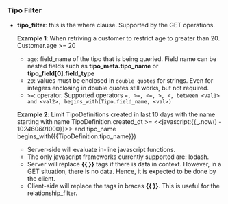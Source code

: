

  ### Tipo Filter ###
  * **tipo_filter**: this is the where clause. Supported by the GET operations.
      
    **Example 1**: When retriving a customer to restrict age to greater than 20.
      Customer.age >= 20
      * `age`: field_name of the tipo that is being queried. Field name can be nested fields such as **tipo_meta.tipo_name** or **tipo_field[0].field_type**
      * `20`: values must be enclosed in `double quotes` for strings. Even for integers enclosing in double quotes still works, but not required. 
      * `>=`: operator. Supported operators `=, >=, <=, >, <, between <val1> and <val2>, begins_with(Tipo.field_name, <val>)`
      
    **Example 2**: Limit TipoDefinitions created in last 10 days with the name starting with name 
      TipoDefinition.created_dt >= <<javascript:{{_.now() - 10*24*60*60*1000}}>> and tipo_name begins_with({{TipoDefinition.tipo_name}})
    
      * Server-side will evaluate in-line javascript functions.
      * The only javascript frameworks currently supported are: lodash.
      * Server will replace **{{ }}** tags if there is data in context. However, in a GET situation, there is no data. Hence, it is expected to be done by the client.
      * Client-side will replace the tags in braces **{{ }}**. This is useful for the relationship_filter.